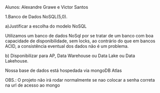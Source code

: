 Alunos: Alexandre Grawe e Victor Santos

1.Banco de Dados NoSQL(5,0).

a)Justificar a escolha do modelo NoSQL

Utilizamos um banco de dados NoSql por se tratar de um banco com boa capacidade de disponibilidade, sem locks, ao contrário do que em bancos ACID, a consistência eventual dos dados não é um problema.


b)   Disponibilizar para AP, Data Warehouse ou Data Lake ou Data Lakehouse.

Nossa base de dados está hospedada via mongoDB Atlas

OBS.: O projeto não irá rodar normalmente se nao colocar a senha correta na url de acesso ao mongo
